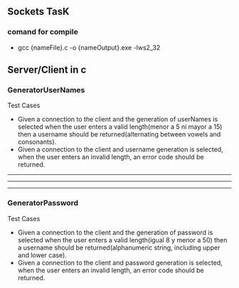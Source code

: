 ## Sockets TasK

### comand for compile

- gcc {nameFile}.c -o {nameOutput}.exe -lws2_32

## Server/Client in c

### GeneratorUserNames

Test Cases

- Given a connection to the client and the generation of userNames is selected when the user enters a valid length(menor a 5 ni mayor a 15) then a username should be returned(alternating between vowels and consonants).
- Given a connection to the client and username generation is selected, when the user enters an invalid length, an error code should be returned.

---

---

---

### GeneratorPassword

Test Cases

- Given a connection to the client and the generation of password is selected when the user enters a valid length(igual 8 y menor a 50) then a username should be returned(alphanumeric string, including upper and lower case).
- Given a connection to the client and password generation is selected, when the user enters an invalid length, an error code should be returned.
